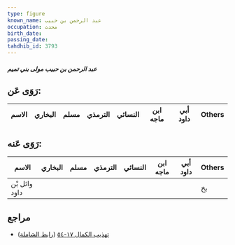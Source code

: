 ```yaml
---
type: figure
known_name: عبد الرحمن بن حبيب
occupation: محدث
birth_date:
passing_date:
tahdhib_id: 3793
---
```

##### عبد الرحمن بن حبيب مولى بني تميم

## رَوَى عَن:
| الاسم | البخاري | مسلم | الترمذي | النسائي | ابن ماجه | أبي داود | Others |
| ----- | ------- | ---- | ------- | ------- | -------- | -------- | ------ |
## رَوَى عَنه:
| الاسم         | البخاري | مسلم | الترمذي | النسائي | ابن ماجه | أبي داود | Others |
| ------------- | ------- | ---- | ------- | ------- | -------- | -------- | ------ |
| وائل بْن داود |         |      |         |         |          |          | بخ     |
## مراجع
- [تهذيب الكمال ١٧-٥٤](obsidian://open?vault=Tahdhib-al-Kamal&file=Figures/٣٧٩٣-عبد%20الرحمن%20بن%20حبيب%20مولى%20بني%20تميم) ([رابط الشاملة](https://shamela.ws/book/3722/8604))